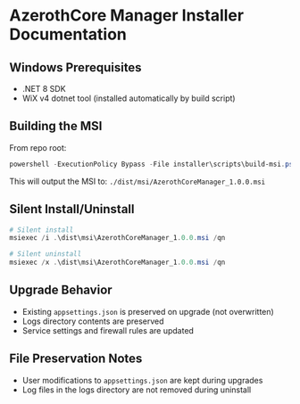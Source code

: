 # AzerothCore Manager Installer Documentation

## Windows Prerequisites
- .NET 8 SDK
- WiX v4 dotnet tool (installed automatically by build script)

## Building the MSI
From repo root:
```powershell
powershell -ExecutionPolicy Bypass -File installer\scripts\build-msi.ps1 -Version 1.0.0
```
This will output the MSI to: `./dist/msi/AzerothCoreManager_1.0.0.msi`

## Silent Install/Uninstall
```powershell
# Silent install
msiexec /i .\dist\msi\AzerothCoreManager_1.0.0.msi /qn

# Silent uninstall
msiexec /x .\dist\msi\AzerothCoreManager_1.0.0.msi /qn
```

## Upgrade Behavior
- Existing `appsettings.json` is preserved on upgrade (not overwritten)
- Logs directory contents are preserved
- Service settings and firewall rules are updated

## File Preservation Notes
- User modifications to `appsettings.json` are kept during upgrades
- Log files in the logs directory are not removed during uninstall

